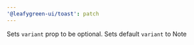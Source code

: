 ```yaml
---
'@leafygreen-ui/toast': patch
---
```


Sets `variant` prop to be optional. Sets default `variant` to Note
